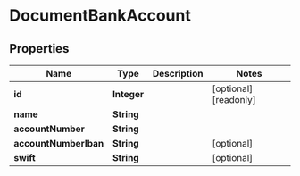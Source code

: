 

# DocumentBankAccount


## Properties

| Name | Type | Description | Notes |
|------------ | ------------- | ------------- | -------------|
|**id** | **Integer** |  |  [optional] [readonly] |
|**name** | **String** |  |  |
|**accountNumber** | **String** |  |  |
|**accountNumberIban** | **String** |  |  [optional] |
|**swift** | **String** |  |  [optional] |



